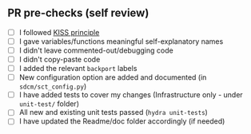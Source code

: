 ## PR pre-checks (self review)
<!--- PR should be created as Draft, when CI finished and relevant checkboxes selected, add reviewers and then click on "Ready for review" button.-->
<!--- Put an `x` in all the boxes that apply or create PR and then click on all relevant checkboxes: -->
- [ ] I followed [KISS principle](https://en.wikipedia.org/wiki/KISS_principle)
- [ ] I gave variables/functions meaningful self-explanatory names
- [ ] I didn't leave commented-out/debugging code
- [ ] I didn't copy-paste code
- [ ] I added the relevant `backport` labels
- [ ] New configuration option are added and documented (in `sdcm/sct_config.py`)
- [ ] I have added tests to cover my changes (Infrastructure only - under `unit-test/` folder)
- [ ] All new and existing unit tests passed (`hydra unit-tests`)
- [ ] I have updated the Readme/doc folder accordingly (if needed)
